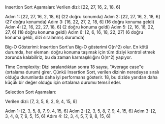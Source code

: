 Insertion Sort Aşamaları:
Verilen dizi: [22, 27, 16, 2, 18, 6]

Adım 1: [22, 27, 16, 2, 18, 6] (22 doğru konumda)
Adım 2: [22, 27, 16, 2, 18, 6] (27 doğru konumda)
Adım 3: [16, 22, 27, 2, 18, 6] (16 doğru konuma geldi)
Adım 4: [2, 16, 22, 27, 18, 6] (2 doğru konuma geldi)
Adım 5: [2, 16, 18, 22, 27, 6] (18 doğru konuma geldi)
Adım 6: [2, 6, 16, 18, 22, 27] (6 doğru konuma geldi, dizi sıralanmış durumda)


Big-O Gösterimi:
Insertion Sort'un Big-O gösterimi O(n^2) olur. En kötü durumda, her elemanı doğru konuma taşımak için tüm diziyi kontrol etmek zorunda kalabiliriz, bu da zaman karmaşıklığını O(n^2) yapıyor.

Time Complexity:
Dizi sıralandıktan sonra 18 sayısı, "Average case"e (ortalama durum) girer. Çünkü Insertion Sort, verilen dizinin neredeyse sıralı olduğu durumlarda daha iyi performans gösterir. 18, bu dizide yarıdan daha küçük bir değer olduğu için ortalama durumu temsil eder.

Selection Sort Aşamaları:

Verilen dizi: [7, 3, 5, 8, 2, 9, 4, 15, 6]

Adım 1: [2, 3, 5, 8, 7, 9, 4, 15, 6]
Adım 2: [2, 3, 5, 8, 7, 9, 4, 15, 6]
Adım 3: [2, 3, 4, 8, 7, 9, 5, 15, 6]
Adım 4: [2, 3, 4, 5, 7, 9, 8, 15, 6]
